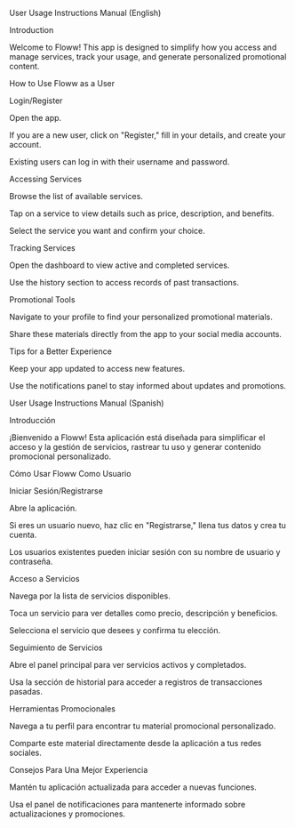 User Usage Instructions Manual (English)

Introduction

Welcome to Floww! This app is designed to simplify how you access and manage services, track your usage, and generate personalized promotional content.

How to Use Floww as a User

Login/Register

Open the app.

If you are a new user, click on "Register," fill in your details, and create your account.

Existing users can log in with their username and password.

Accessing Services

Browse the list of available services.

Tap on a service to view details such as price, description, and benefits.

Select the service you want and confirm your choice.

Tracking Services

Open the dashboard to view active and completed services.

Use the history section to access records of past transactions.

Promotional Tools

Navigate to your profile to find your personalized promotional materials.

Share these materials directly from the app to your social media accounts.

Tips for a Better Experience

Keep your app updated to access new features.

Use the notifications panel to stay informed about updates and promotions.

User Usage Instructions Manual (Spanish)

Introducción

¡Bienvenido a Floww! Esta aplicación está diseñada para simplificar el acceso y la gestión de servicios, rastrear tu uso y generar contenido promocional personalizado.

Cómo Usar Floww Como Usuario

Iniciar Sesión/Registrarse

Abre la aplicación.

Si eres un usuario nuevo, haz clic en "Registrarse," llena tus datos y crea tu cuenta.

Los usuarios existentes pueden iniciar sesión con su nombre de usuario y contraseña.

Acceso a Servicios

Navega por la lista de servicios disponibles.

Toca un servicio para ver detalles como precio, descripción y beneficios.

Selecciona el servicio que desees y confirma tu elección.

Seguimiento de Servicios

Abre el panel principal para ver servicios activos y completados.

Usa la sección de historial para acceder a registros de transacciones pasadas.

Herramientas Promocionales

Navega a tu perfil para encontrar tu material promocional personalizado.

Comparte este material directamente desde la aplicación a tus redes sociales.

Consejos Para Una Mejor Experiencia

Mantén tu aplicación actualizada para acceder a nuevas funciones.

Usa el panel de notificaciones para mantenerte informado sobre actualizaciones y promociones.
